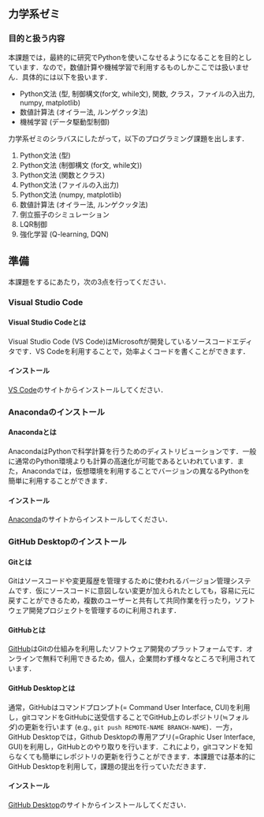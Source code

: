 ## 力学系ゼミ
### 目的と扱う内容
本課題では，最終的に研究でPythonを使いこなせるようになることを目的としています．なので，数値計算や機械学習で利用するものしかここでは扱いません．具体的には以下を扱います．
- Python文法 (型, 制御構文(for文, while文), 関数, クラス，ファイルの入出力, numpy, matplotlib)
- 数値計算法 (オイラー法, ルンゲクッタ法)
- 機械学習 (データ駆動型制御)

力学系ゼミのシラバスにしたがって，以下のプログラミング課題を出します．
1. Python文法 (型)
2. Python文法 (制御構文 (for文, while文))
3. Python文法 (関数とクラス)
4. Python文法 (ファイルの入出力)
5. Python文法 (numpy, matplotlib)
6. 数値計算法 (オイラー法, ルンゲクッタ法)
7. 倒立振子のシミュレーション
8. LQR制御
9. 強化学習 (Q-learning, DQN)

## 準備
本課題をするにあたり，次の3点を行ってください．
### Visual Studio Code
#### Visual Studio Codeとは
Visual Studio Code (VS Code)はMicrosoftが開発しているソースコードエディタです．VS Codeを利用することで，効率よくコードを書くことができます．
#### インストール
[VS Code](https://code.visualstudio.com/download)のサイトからインストールしてください．
### Anacondaのインストール
#### Anacondaとは
AnacondaはPythonで科学計算を行うためのディストリビューションです．一般に通常のPython環境よりも計算の高速化が可能であるといわれています．また，Anacondaでは，仮想環境を利用することでバージョンの異なるPythonを簡単に利用することができます．
#### インストール
[Anaconda](https://www.anaconda.com/download)のサイトからインストールしてください．
### GitHub Desktopのインストール
#### Gitとは
Gitはソースコードや変更履歴を管理するために使われるバージョン管理システムです．仮にソースコードに意図しない変更が加えられたとしても，容易に元に戻すことができるため，複数のユーザーと共有して共同作業を行ったり，ソフトウェア開発プロジェクトを管理するのに利用されます．
#### GitHubとは
[GitHub](https://github.co.jp/)はGitの仕組みを利用したソフトウェア開発のプラットフォームです．オンラインで無料で利用できるため，個人，企業問わず様々なところで利用されています．
#### GitHub Desktopとは
通常，GitHubはコマンドプロンプト(= Command User Interface, CUI)を利用し，gitコマンドをGitHubに送受信することでGitHub上のレポジトリ(≒フォルダ)の更新を行います (e.g., `git push REMOTE-NAME BRANCH-NAME`)．一方，GitHub Desktopでは，Github Desktopの専用アプリ(=Graphic User Interface, GUI)を利用し，GitHubとのやり取りを行います．これにより，gitコマンドを知らなくても簡単にレポジトリの更新を行うことができます．本課題では基本的にGitHub Desktopを利用して，課題の提出を行っていただきます．
#### インストール
[GitHub Desktop](https://desktop.github.com/)のサイトからインストールしてください．
